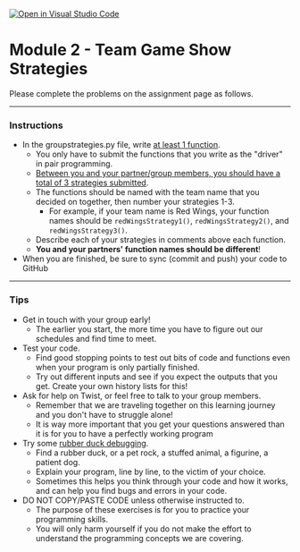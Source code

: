[![Open in Visual Studio Code](https://classroom.github.com/assets/open-in-vscode-2e0aaae1b6195c2367325f4f02e2d04e9abb55f0b24a779b69b11b9e10269abc.svg)](https://classroom.github.com/online_ide?assignment_repo_id=18188759&assignment_repo_type=AssignmentRepo)
# Module 2 - Team Game Show Strategies

Please complete the problems on the assignment page as follows.

---

### Instructions
- In the groupstrategies.py file, write <ins>at least 1 function</ins>.
     - You only have to submit the functions that you write as the "driver" in pair programming.
     - <ins>Between you and your partner/group members, you should have a total of 3 strategies submitted</ins>.
     - The functions should be named with the team name that you decided on together, then number your strategies 1-3. 
        - For example, if your team name is Red Wings, your function names should be `redWingsStrategy1()`,  `redWingsStrategy2()`, and `redWingsStrategy3()`.
     - Describe each of your strategies in comments above each function.
     - **You and your partners' function names should be different**!
- When you are finished, be sure to sync (commit and push) your code to GitHub

---

### Tips
- Get in touch with your group early!
    - The earlier you start, the more time you have to figure out our schedules and find time to meet.
- Test your code. 
    - Find good stopping points to test out bits of code and
    functions even when your program is only partially finished. 
    - Try out different inputs and see if you expect the outputs that you get. Create your own history lists for this!
- Ask for help on Twist, or feel free to talk to your group members. 
    - Remember that we are traveling together on this 
    learning journey and you don't have to struggle alone!
    - It is way more important that you get your questions answered than it is
    for you to have a perfectly working program
- Try some [rubber duck debugging](https://rubberduckdebugging.com/).
    - Find a rubber duck, or a pet rock, a stuffed animal, a figurine, a patient dog.
    - Explain your program, line by line, to the victim of your choice.
    - Sometimes this helps you think through your code and how it works, and 
    can help you find bugs and errors in your code.
- DO NOT COPY/PASTE CODE unless otherwise instructed to.
    - The purpose of these exercises is for you to practice your programming skills.
    - You will only harm yourself if you do not make the effort to understand the
    programming concepts we are covering.
    
